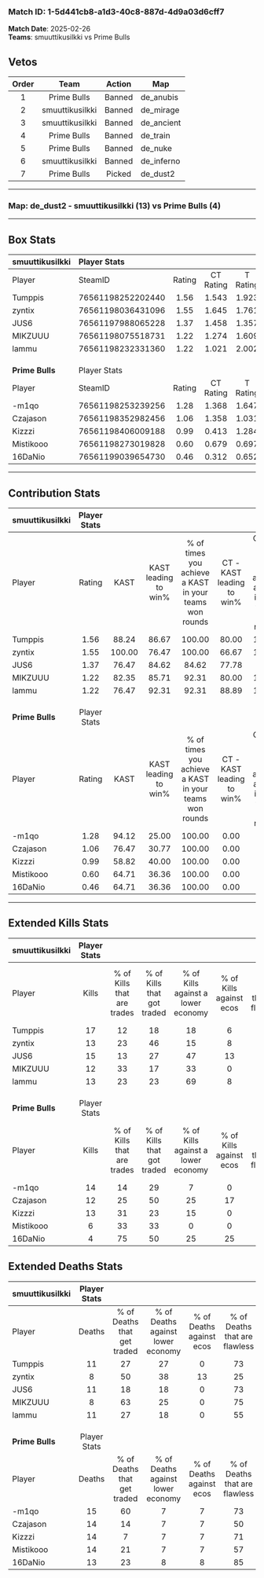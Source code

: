### Match ID: 1-5d441cb8-a1d3-40c8-887d-4d9a03d6cff7  
**Match Date**: 2025-02-26  
**Teams**: smuuttikusilkki vs Prime Bulls  

## Vetos  

| Order | Team | Action | Map |
| :---: | :--: | :----: | --- |
| 1 | Prime Bulls | Banned | de_anubis |
| 2 | smuuttikusilkki | Banned | de_mirage |
| 3 | smuuttikusilkki | Banned | de_ancient |
| 4 | Prime Bulls | Banned | de_train |
| 5 | Prime Bulls | Banned | de_nuke |
| 6 | smuuttikusilkki | Banned | de_inferno |
| 7 | Prime Bulls | Picked | de_dust2 |

---  

### **Map**: de_dust2 - smuuttikusilkki (13) vs Prime Bulls (4)  
---  

## Box Stats  

| **smuuttikusilkki** | Player Stats      |        |           |          |        |       |       |         |        |      |     |
| :- | :- | :-: | :-: | :-: | :-: | :-: | :-: | :-: | :-: | :-: | :-: |
| Player              | SteamID           | Rating | CT Rating | T Rating |  KAST  |  ADR  | Kills | Assists | Deaths | K/D  | HS% |
| Tumppis             | 76561198252202440 |  1.56  |   1.543   |  1.923   | 88.24  | 100.4 |  17   |    2    |   11   | 1.55 | 41  |
| zyntix              | 76561198036431096 |  1.55  |   1.645   |  1.761   | 100.00 | 97.2  |  13   |    7    |   8    | 1.63 | 53  |
| JUS6                | 76561197988065228 |  1.37  |   1.458   |  1.357   | 76.47  | 95.1  |  15   |    4    |   11   | 1.36 | 26  |
| MIKZUUU             | 76561198075518731 |  1.22  |   1.274   |  1.609   | 82.35  | 58.6  |  12   |    1    |   8    | 1.50 | 75  |
| lammu               | 76561198232331360 |  1.22  |   1.021   |  2.002   | 76.47  | 76.4  |  13   |    6    |   11   | 1.18 | 38  |
|                     |                   |        |           |          |        |       |       |         |        |      |     |
|                     |                   |        |           |          |        |       |       |         |        |      |     |
|                     |                   |        |           |          |        |       |       |         |        |      |     |
| **Prime Bulls**     | Player Stats      |        |           |          |        |       |       |         |        |      |     |
| Player              | SteamID           | Rating | CT Rating | T Rating |  KAST  |  ADR  | Kills | Assists | Deaths | K/D  | HS% |
| -m1qo               | 76561198253239256 |  1.28  |   1.368   |  1.647   | 94.12  | 82.9  |  14   |    4    |   15   | 0.93 | 57  |
| Czajason            | 76561198352982456 |  1.06  |   1.358   |  1.031   | 76.47  | 79.9  |  12   |    3    |   14   | 0.86 | 83  |
| Kizzzi              | 76561198406009188 |  0.99  |   0.413   |  1.284   | 58.82  | 83.2  |  13   |    2    |   14   | 0.93 | 23  |
| Mistikooo           | 76561198273019828 |  0.60  |   0.679   |  0.697   | 64.71  | 52.4  |   6   |    5    |   14   | 0.43 | 83  |
| 16DaNio             | 76561199039654730 |  0.46  |   0.312   |  0.652   | 64.71  | 36.2  |   4   |    2    |   13   | 0.31 | 50  |
---  

## Contribution Stats  

| **smuuttikusilkki** | Player Stats |        |                      |                                                        |                           |                                                             |                          |                                                            |
| :- | :-: | :-: | :-: | :-: | :-: | :-: | :-: | :-: |
| Player              |    Rating    |  KAST  | KAST leading to win% | % of times you achieve a KAST in your teams won rounds | CT - KAST leading to win% | CT - % of times you achieve a KAST in your teams won rounds | T - KAST leading to win% | T - % of times you achieve a KAST in your teams won rounds |
| Tumppis             |     1.56     | 88.24  |        86.67         |                         100.00                         |           80.00           |                           100.00                            |          100.00          |                           100.00                           |
| zyntix              |     1.55     | 100.00 |        76.47         |                         100.00                         |           66.67           |                           100.00                            |          100.00          |                           100.00                           |
| JUS6                |     1.37     | 76.47  |        84.62         |                         84.62                          |           77.78           |                            87.50                            |          100.00          |                           80.00                            |
| MIKZUUU             |     1.22     | 82.35  |        85.71         |                         92.31                          |           80.00           |                           100.00                            |          100.00          |                           80.00                            |
| lammu               |     1.22     | 76.47  |        92.31         |                         92.31                          |           88.89           |                           100.00                            |          100.00          |                           80.00                            |
|                     |              |        |                      |                                                        |                           |                                                             |                          |                                                            |
|                     |              |        |                      |                                                        |                           |                                                             |                          |                                                            |
|                     |              |        |                      |                                                        |                           |                                                             |                          |                                                            |
| **Prime Bulls**     | Player Stats |        |                      |                                                        |                           |                                                             |                          |                                                            |
| Player              |    Rating    |  KAST  | KAST leading to win% | % of times you achieve a KAST in your teams won rounds | CT - KAST leading to win% | CT - % of times you achieve a KAST in your teams won rounds | T - KAST leading to win% | T - % of times you achieve a KAST in your teams won rounds |
| -m1qo               |     1.28     | 94.12  |        25.00         |                         100.00                         |           0.00            |                            0.00                             |          33.33           |                           100.00                           |
| Czajason            |     1.06     | 76.47  |        30.77         |                         100.00                         |           0.00            |                            0.00                             |          44.44           |                           100.00                           |
| Kizzzi              |     0.99     | 58.82  |        40.00         |                         100.00                         |           0.00            |                            0.00                             |          50.00           |                           100.00                           |
| Mistikooo           |     0.60     | 64.71  |        36.36         |                         100.00                         |           0.00            |                            0.00                             |          57.14           |                           100.00                           |
| 16DaNio             |     0.46     | 64.71  |        36.36         |                         100.00                         |           0.00            |                            0.00                             |          44.44           |                           100.00                           |
---  

## Extended Kills Stats  

| **smuuttikusilkki** | Player Stats |                            |                            |                                    |                         |                              |                                 |                                       |                    |           |
| :- | :-: | :-: | :-: | :-: | :-: | :-: | :-: | :-: | :-: | :-: |
| Player              |    Kills     | % of Kills that are trades | % of Kills that got traded | % of Kills against a lower economy | % of Kills against ecos | % of Kills that are flawless | % of Kills that are close duels | % of Kills that are assisted by flash | Pistol Round Kills | AWP Kills |
| Tumppis             |      17      |             12             |             18             |                 18                 |            6            |              65              |                6                |                   0                   |         1          |     0     |
| zyntix              |      13      |             23             |             46             |                 15                 |            8            |              77              |                8                |                   0                   |         3          |     0     |
| JUS6                |      15      |             13             |             27             |                 47                 |           13            |              73              |                0                |                   0                   |         1          |    11     |
| MIKZUUU             |      12      |             33             |             17             |                 33                 |            0            |              42              |                8                |                   8                   |         1          |     0     |
| lammu               |      13      |             23             |             23             |                 69                 |            8            |              77              |                0                |                   0                   |         0          |     0     |
|                     |              |                            |                            |                                    |                         |                              |                                 |                                       |                    |           |
|                     |              |                            |                            |                                    |                         |                              |                                 |                                       |                    |           |
|                     |              |                            |                            |                                    |                         |                              |                                 |                                       |                    |           |
| **Prime Bulls**     | Player Stats |                            |                            |                                    |                         |                              |                                 |                                       |                    |           |
| Player              |    Kills     | % of Kills that are trades | % of Kills that got traded | % of Kills against a lower economy | % of Kills against ecos | % of Kills that are flawless | % of Kills that are close duels | % of Kills that are assisted by flash | Pistol Round Kills | AWP Kills |
| -m1qo               |      14      |             14             |             29             |                 7                  |            0            |              64              |                0                |                   0                   |         2          |     0     |
| Czajason            |      12      |             25             |             50             |                 25                 |           17            |              50              |                8                |                   0                   |         2          |     0     |
| Kizzzi              |      13      |             31             |             23             |                 15                 |            0            |              77              |                0                |                   0                   |         2          |     4     |
| Mistikooo           |      6       |             33             |             33             |                 0                  |            0            |              33              |               17                |                   0                   |         1          |     0     |
| 16DaNio             |      4       |             75             |             50             |                 25                 |           25            |              75              |                0                |                   0                   |         1          |     0     |
## Extended Deaths Stats  

| **smuuttikusilkki** | Player Stats |                             |                                   |                          |                               |                            |                           |               |
| :- | :-: | :-: | :-: | :-: | :-: | :-: | :-: | :-: |
| Player              |    Deaths    | % of Deaths that get traded | % of Deaths against lower economy | % of Deaths against ecos | % of Deaths that are flawless | % of Deaths that are close | % of Deaths while blinded | Deaths to AWP |
| Tumppis             |      11      |             27              |                27                 |            0             |              73               |             9              |             0             |       2       |
| zyntix              |      8       |             50              |                38                 |            13            |              25               |             0              |             0             |       0       |
| JUS6                |      11      |             18              |                18                 |            0             |              73               |             9              |             0             |       2       |
| MIKZUUU             |      8       |             63              |                25                 |            0             |              75               |             0              |             0             |       0       |
| lammu               |      11      |             27              |                18                 |            0             |              55               |             0              |             0             |       0       |
|                     |              |                             |                                   |                          |                               |                            |                           |               |
|                     |              |                             |                                   |                          |                               |                            |                           |               |
|                     |              |                             |                                   |                          |                               |                            |                           |               |
| **Prime Bulls**     | Player Stats |                             |                                   |                          |                               |                            |                           |               |
| Player              |    Deaths    | % of Deaths that get traded | % of Deaths against lower economy | % of Deaths against ecos | % of Deaths that are flawless | % of Deaths that are close | % of Deaths while blinded | Deaths to AWP |
| -m1qo               |      15      |             60              |                 7                 |            7             |              73               |             0              |             0             |       2       |
| Czajason            |      14      |             14              |                 7                 |            7             |              50               |             7              |             0             |       1       |
| Kizzzi              |      14      |              7              |                 7                 |            7             |              71               |             7              |             0             |       2       |
| Mistikooo           |      14      |             21              |                 7                 |            7             |              57               |             0              |             7             |       3       |
| 16DaNio             |      13      |             23              |                 8                 |            8             |              85               |             8              |             0             |       3       |
